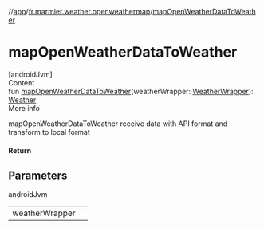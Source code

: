//[app](../../index.md)/[fr.marmier.weather.openweathermap](index.md)/[mapOpenWeatherDataToWeather](map-open-weather-data-to-weather.md)



# mapOpenWeatherDataToWeather  
[androidJvm]  
Content  
fun [mapOpenWeatherDataToWeather](map-open-weather-data-to-weather.md)(weatherWrapper: [WeatherWrapper](-weather-wrapper/index.md)): [Weather](../fr.marmier.weather.weather/-weather/index.md)  
More info  


mapOpenWeatherDataToWeather receive data with API format and transform to local format



#### Return  


## Parameters  
  
androidJvm  
  
| | |
|---|---|
| <a name="fr.marmier.weather.openweathermap//mapOpenWeatherDataToWeather/#fr.marmier.weather.openweathermap.WeatherWrapper/PointingToDeclaration/"></a>weatherWrapper| <a name="fr.marmier.weather.openweathermap//mapOpenWeatherDataToWeather/#fr.marmier.weather.openweathermap.WeatherWrapper/PointingToDeclaration/"></a>|
  
  



